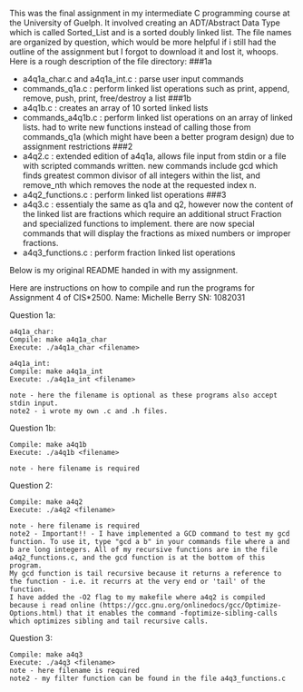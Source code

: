 This was the final assignment in my intermediate C programming course at the University of Guelph.
It involved creating an ADT/Abstract Data Type which is called Sorted_List and is a sorted doubly linked list. 
The file names are organized by question, which would be more helpful if i still had the outline of the assignment but I forgot to download it and lost it, whoops.
Here is a rough description of the file directory:
###1a
- a4q1a_char.c and a4q1a_int.c : parse user input commands
- commands_q1a.c : perform linked list operations such as print, append, remove, push, print, free/destroy a list
###1b
- a4q1b.c : creates an array of 10 sorted linked lists
- commands_a4q1b.c : perform linked list operations on an array of linked lists. had to write new functions instead of calling those from commands_q1a (which might have been a better program design) due to assignment restrictions
###2
- a4q2.c : extended edition of a4q1a, allows file input from stdin or a file with scripted commands written. new commands include gcd which finds greatest common divisor of all integers within the list, and remove_nth which removes the node at the requested index n.
- a4q2_functions.c : perform linked list operations 
###3
- a4q3.c : essentialy the same as q1a and q2, however now the content of the linked list are fractions which require an additional struct Fraction and specialized functions to implement. there are now special commands that will display the fractions as mixed numbers or improper fractions. 
- a4q3_functions.c : perform fraction linked list operations

Below is my original README handed in with my assignment. 

Here are instructions on how to compile and run the programs for Assignment 4 of CIS*2500.
Name: Michelle Berry
SN: 1082031

Question 1a:

	a4q1a_char:
	Compile: make a4q1a_char
	Execute: ./a4q1a_char <filename>

	a4q1a_int:
	Compile: make a4q1a_int
	Execute: ./a4q1a_int <filename>

	note - here the filename is optional as these programs also accept stdin input. 
	note2 - i wrote my own .c and .h files. 

Question 1b:

	Compile: make a4q1b
	Execute: ./a4q1b <filename>

	note - here filename is required 

Question 2:

	Compile: make a4q2
	Execute: ./a4q2 <filename>

	note - here filename is required
	note2 - Important!! - I have implemented a GCD command to test my gcd function. To use it, type "gcd a b" in your commands file where a and b are long integers. All of my recursive functions are in the file a4q2_functions.c, and the gcd function is at the bottom of this program. 
	My gcd function is tail recursive because it returns a reference to the function - i.e. it recurrs at the very end or 'tail' of the function. 
	I have added the -O2 flag to my makefile where a4q2 is compiled because i read online (https://gcc.gnu.org/onlinedocs/gcc/Optimize-Options.html) that it enables the command -foptimize-sibling-calls which optimizes sibling and tail recursive calls.

Question 3: 

	Compile: make a4q3
	Execute: ./a4q3 <filename>
	note - here filename is required
	note2 - my filter function can be found in the file a4q3_functions.c
